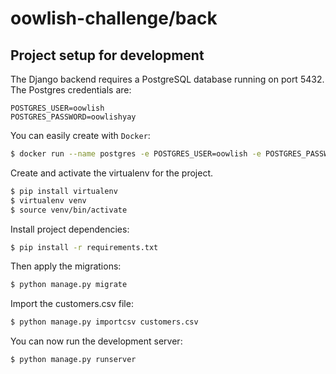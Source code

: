 # oowlish-challenge/back

## Project setup for development

The Django backend requires a PostgreSQL database running on port 5432.
The Postgres credentials are:
```
POSTGRES_USER=oowlish
POSTGRES_PASSWORD=oowlishyay
```

You can easily create with `Docker`:
```bash
$ docker run --name postgres -e POSTGRES_USER=oowlish -e POSTGRES_PASSWORD=oowlishyay -p 5432:5432 -d postgres
```

Create and activate the virtualenv for the project.
```bash
$ pip install virtualenv
$ virtualenv venv
$ source venv/bin/activate
```

Install project dependencies:
```bash
$ pip install -r requirements.txt
```

Then apply the migrations:
```bash
$ python manage.py migrate
```

Import the customers.csv file:
```bash
$ python manage.py importcsv customers.csv
```

You can now run the development server:
```bash
$ python manage.py runserver
```
